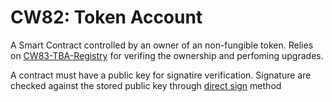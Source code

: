# CW82: Token Account

A Smart Contract controlled by an owner of an non-fungible token. Relies on [CW83-TBA-Registry](/contracts/cw83-tba-registry) for verifing the ownership and perfoming upgrades. 

A contract must have a public key for signatire verification. Signature are checked against the stored public key through [direct sign](https://github.com/cosmos/cosmos-sdk/blob/main/docs/architecture/adr-036-arbitrary-signature.md) method
